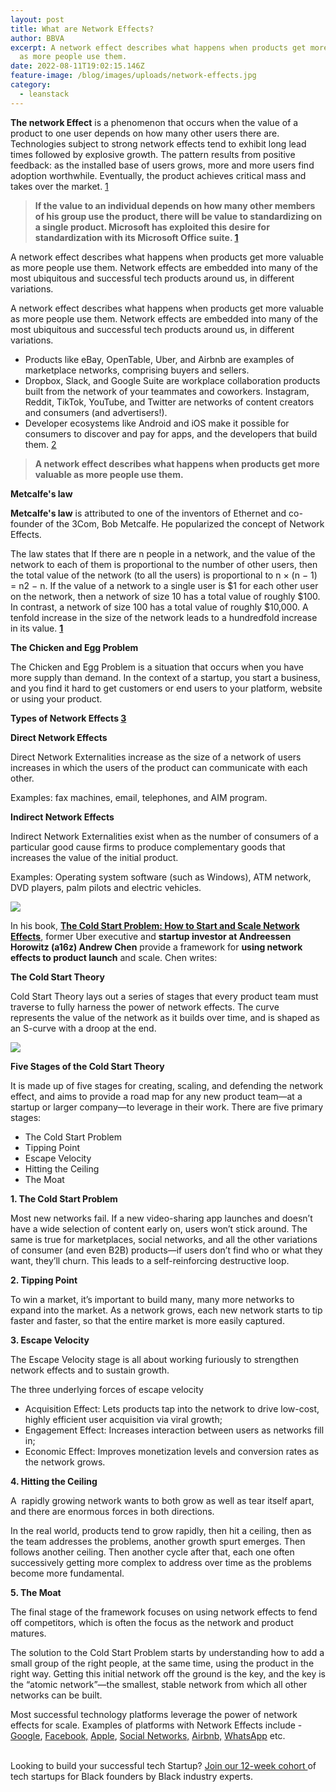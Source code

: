 ```yaml
---
layout: post
title: What are Network Effects?
author: BBVA
excerpt: A network effect describes what happens when products get more valuable
  as more people use them.
date: 2022-08-11T19:02:15.146Z
feature-image: /blog/images/uploads/network-effects.jpg
category:
  - leanstack
---
```

**The network Effect** is a phenomenon that occurs when the value of a product to one user depends on how many other users there are. Technologies subject to strong network effects tend to exhibit long lead times followed by explosive growth. The pattern results from positive feedback: as the installed base of users grows, more and more users find adoption worthwhile. Eventually, the product achieves critical mass and takes over the market. [1](https://hbsp.harvard.edu/product/863X-HBK-ENG)

> **If the value to an individual depends on how many other members of his group use the product, there will be value to standardizing on a single product. Microsoft has exploited this desire for standardization with its Microsoft Office suite. [1](https://hbsp.harvard.edu/product/863X-HBK-ENG)**

A network effect describes what happens when products get more valuable as more people use them. Network effects are embedded into many of the most ubiquitous and successful tech products around us, in different variations.

A network effect describes what happens when products get more valuable as more people use them. Network effects are embedded into many of the most ubiquitous and successful tech products around us, in different variations.

* Products like eBay, OpenTable, Uber, and Airbnb are examples of marketplace networks, comprising buyers and sellers.
* Dropbox, Slack, and Google Suite are workplace collaboration products built from the network of your teammates and coworkers. Instagram, Reddit, TikTok, YouTube, and Twitter are networks of content creators and consumers (and advertisers!).
* Developer ecosystems like Android and iOS make it possible for consumers to discover and pay for apps, and the developers that build them. [2](https://www.coldstart.com/)

> **A network effect describes what happens when products get more valuable as more people use them.**

**Metcalfe's law**

**Metcalfe's law** is attributed to one of the inventors of Ethernet and co-founder of the 3Com, Bob Metcalfe. He popularized the concept of Network Effects.

The law states that If there are n people in a network, and the value of the network to each of them is proportional to the number of other users, then the total value of the network (to all the users) is proportional to n × (n − 1) = n2 − n. If the value of a network to a single user is $1 for each other user on the network, then a network of size 10 has a total value of roughly $100. In contrast, a network of size 100 has a total value of roughly $10,000. A tenfold increase in the size of the network leads to a hundredfold increase in its value. **[1](https://hbsp.harvard.edu/product/863X-HBK-ENG)**

**The Chicken and Egg Problem**

The Chicken and Egg Problem is a situation that occurs when you have more supply than demand. In the context of a startup, you start a business, and you find it hard to get customers or end users to your platform, website or using your product. 

**Types of Network Effects [3](https://are.berkeley.edu/~sberto/microsoft.pdf)**

**Direct Network Effects**

Direct Network Externalities increase as the size of a network of users increases in which the users of the product can communicate with each other. 

Examples: fax machines, email, telephones, and AIM program.

**Indirect Network Effects**

Indirect Network Externalities exist when as the number of consumers of a particular good cause firms to produce complementary goods that increases the value of the initial product. 

Examples: Operating system software (such as Windows), ATM network, DVD players, palm pilots and electric vehicles.

![](/blog/images/uploads/the-cold-start-problem.jpg)

In his book, **[The Cold Start Problem: How to Start and Scale Network Effects](https://www.coldstart.com/)**, former Uber executive and **startup investor at Andreessen Horowitz (a16z) Andrew Chen** provide a framework for **using network effects to product launch** and scale. Chen writes:

**The Cold Start Theory**

Cold Start Theory lays out a series of stages that every product team must traverse to fully harness the power of network effects. The curve represents the value of the network as it builds over time, and is shaped as an S-curve with a droop at the end.

![](/blog/images/uploads/the-cold-start-theory.jpg)

<!-- wp:paragraph -->

**Five Stages of the Cold Start Theory**

<!-- /wp:paragraph -->

<!-- wp:paragraph -->

It is made up of five stages for creating, scaling, and defending the network effect, and aims to provide a road map for any new product team—at a startup or larger company—to leverage in their work. There are five primary stages:

<!-- /wp:paragraph -->

<!-- wp:list -->

* The Cold Start Problem
* Tipping Point
* Escape Velocity
* Hitting the Ceiling
* The Moat

<!-- /wp:list -->

<!-- wp:paragraph -->

**1. The Cold Start Problem**

<!-- /wp:paragraph -->

<!-- wp:paragraph -->

Most new networks fail. If a new video-sharing app launches and doesn’t have a wide selection of content early on, users won’t stick around. The same is true for marketplaces, social networks, and all the other variations of consumer (and even B2B) products—if users don’t find who or what they want, they’ll churn. This leads to a self-reinforcing destructive loop.

<!-- /wp:paragraph -->

<!-- wp:paragraph -->

**2. Tipping Point**

<!-- /wp:paragraph -->

<!-- wp:paragraph -->

To win a market, it’s important to build many, many more networks to expand into the market. As a network grows, each new network starts to tip faster and faster, so that the entire market is more easily captured.

<!-- /wp:paragraph -->

<!-- wp:paragraph -->

**3. Escape Velocity**

<!-- /wp:paragraph -->

<!-- wp:paragraph -->

The Escape Velocity stage is all about working furiously to strengthen network effects and to sustain growth.

<!-- /wp:paragraph -->

<!-- wp:paragraph -->

The three underlying forces of escape velocity

<!-- /wp:paragraph -->

<!-- wp:list -->

* Acquisition Effect: Lets products tap into the network to drive low-cost, highly efficient user acquisition via viral growth;
* Engagement Effect: Increases interaction between users as networks fill in;
* Economic Effect: Improves monetization levels and conversion rates as the network grows.

<!-- /wp:list -->

<!-- wp:paragraph -->

**4. Hitting the Ceiling**

<!-- /wp:paragraph -->

<!-- wp:paragraph -->

A  rapidly growing network wants to both grow as well as tear itself apart, and there are enormous forces in both directions.

<!-- /wp:paragraph -->

<!-- wp:paragraph -->

In the real world, products tend to grow rapidly, then hit a ceiling, then as the team addresses the problems, another growth spurt emerges. Then follows another ceiling. Then another cycle after that, each one often successively getting more complex to address over time as the problems become more fundamental.

<!-- /wp:paragraph -->

<!-- wp:paragraph -->

**5. The Moat**

<!-- /wp:paragraph -->

<!-- wp:paragraph -->

The final stage of the framework focuses on using network effects to fend off competitors, which is often the focus as the network and product matures.

<!-- /wp:paragraph -->

<!-- wp:paragraph -->

The solution to the Cold Start Problem starts by understanding how to add a small group of the right people, at the same time, using the product in the right way. Getting this initial network off the ground is the key, and the key is the “atomic network”—the smallest, stable network from which all other networks can be built.

<!-- /wp:paragraph -->

Most successful technology platforms leverage the power of network effects for scale. Examples of platforms with Network Effects include - [Google](https://www.nytimes.com/2008/07/07/technology/07iht-07google.14282611.html), [Facebook,](https://www.wired.com/2012/05/network-effects-and-global-domination-the-facebook-strategy/) [Apple](https://digital.hbs.edu/platform-digit/submission/apple-music-locking-customers-in-through-network-effects/), [Social Networks,](https://www.hbs.edu/ris/Publication%20Files/21-086_a5189999-6335-4890-b050-a59a4b665198.pdf) [Airbnb,](https://digital.hbs.edu/platform-digit/submission/trust-eats-network-effects-at-airbed-breakfast/) [WhatsApp](https://digital.hbs.edu/platform-digit/submission/whatsapp-network-effects-worth-19-billion/) etc.

\
Looking to build your successful tech Startup? [Join our 12-week cohort ](https://blackventures.org/accelerator.html)of tech startups for Black founders by Black industry experts.